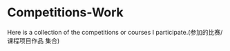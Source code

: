 # Competitions-Work
Here is a collection of the competitions or courses I participate.(参加的比赛/课程项目作品 集合)
